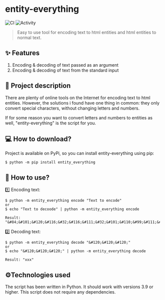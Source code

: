 # entity-everything
![CI](https://github.com/danrog303/entity-everything/actions/workflows/build.yml/badge.svg)
![Activity](https://shields.io/github/last-commit/danrog303/entity-everything)
>  Easy to use tool for encoding text to html entities and html entities to normal text. 

## ✨ Features
1. Encoding & decoding of text passed as an argument
2. Encoding & decoding of text from the standard input

## 📝 Project description
There are plenty of online tools on the Internet for encoding text to html entities. However, the solutions i found have one thing in common: they only convert special characters, without changing letters and numbers.

If for some reason you want to convert letters and numbers to entities as well, "entity-everything" is the script for you.

## 💻 How to download?
Project is available on PyPi, so you can install entity-everything using pip:
```
$ python -m pip install entity_everything
```


## 🔧 How to use?
1️⃣ Encoding text:
```
$ python -m entity_everything encode "Text to encode"
or
$ echo "Text to decoode" | python -m entity_everything encode
```
```
Result: "&#84;&#101;&#120;&#116;&#32;&#116;&#111;&#32;&#101;&#110;&#99;&#111;&#100;&#101;"
```
2️⃣ Decoding text:
```
$ python -m entity_everything decode "&#120;&#120;&#120;"
or
$ echo "&#120;&#120;&#120;" | python -m entity_everything decode
```
```
Result: "xxx"
```


## ⚙️Technologies used
The script has been written in Python.
It should work with versions 3.9 or higher.
This script does not require any dependencies.
